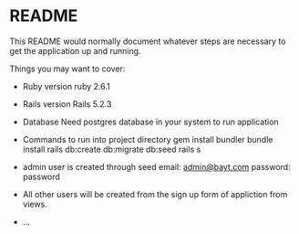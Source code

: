 # README

This README would normally document whatever steps are necessary to get the
application up and running.

Things you may want to cover:

* Ruby version
	ruby 2.6.1
* Rails version
	Rails 5.2.3

* Database
	Need postgres database in your system to run application

* Commands to run into project directory
	gem install bundler
	bundle install
	rails db:create db:migrate db:seed
	rails s

* admin user is created through seed
	email: admin@bayt.com
	password: password

* All other users will be created from the sign up form of appliction from views.


* ...
